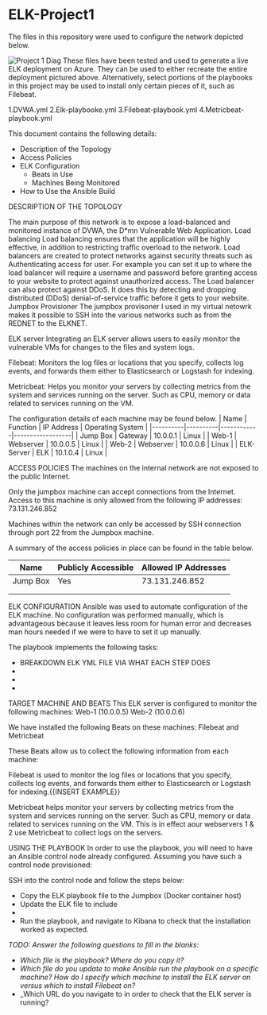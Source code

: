 # ELK-Project1
The files in this repository were used to configure the network depicted below.

![Project 1 Diag](https://user-images.githubusercontent.com/87491789/150643084-51b6df57-b0e5-4055-8f2c-e24551388653.jpg)
These files have been tested and used to generate a live ELK deployment on Azure. They can be used to either recreate the entire deployment pictured above. Alternatively, select portions of the playbooks in this project may be used to install only certain pieces of it, such as Filebeat.

1.DVWA.yml
2.Elk-playbooke.yml 
3.Filebeat-playbook.yml
4.Metricbeat-playbook.yml

This document contains the following details:

- Description of the Topology
- Access Policies
- ELK Configuration
  - Beats in Use
  - Machines Being Monitored
- How to Use the Ansible Build

DESCRIPTION OF THE TOPOLOGY

The main purpose of this network is to expose a load-balanced and monitored instance of DVWA, the D*mn Vulnerable Web Application.
Load balancing 
Load balancing ensures that the application will be highly effective, in addition to restricting traffic overload to the network.
Load balancers are created to protect networks against security threats such as Authenticating access for user. For example you can set it up to where the load balancer will require a username and password before granting access to your website to protect against unauthorized access. The Load balancer can also protect against DDoS. It does this by detecting and dropping distributed (DDoS) denial-of-service traffic before it gets to your website.
Jumpbox Provisioner
The jumpbox provisoner I used in my virtual netowrk makes it possible to SSH into the various networks such as from the REDNET to the ELKNET.

ELK server
Integrating an ELK server allows users to easily monitor the vulnerable VMs for changes to the files and system logs.

Filebeat: Monitors the log files or locations that you specify, collects log events, and forwards them either to Elasticsearch or Logstash for indexing.

Metricbeat: Helps you monitor your servers by collecting metrics from the system and services running on the server. Such as CPU, memory or data related to services running on the VM.


The configuration details of each machine may be found below.
| Name     | Function | IP Address | Operating System |
|----------|----------|------------|------------------|
| Jump Box | Gateway  | 10.0.0.1   | Linux            | 
| Web-1     | Webserver | 10.0.0.5   | Linux          |
| Web-2     | Webserver | 10.0.0.6   | Linux          |
| ELK-Server    | ELK   | 10.1.0.4   | Linux          |

ACCESS POLICIES
The machines on the internal network are not exposed to the public Internet. 

Only the jumpbox machine can accept connections from the Internet. Access to this machine is only allowed from the following IP addresses:
73.131.246.852

Machines within the network can only be accessed by SSH connection through port 22 from the Jumpbox machine.

A summary of the access policies in place can be found in the table below.

| Name     | Publicly Accessible | Allowed IP Addresses |
|----------|---------------------|----------------------|
| Jump Box | Yes                 | 73.131.246.852    |
|          |                     |                      |
|          |                     |                      |

ELK CONFIGURATION
Ansible was used to automate configuration of the ELK machine. No configuration was performed manually, which is advantageous because it leaves less room for human error and decreases man hours needed if we were to have to set it up manually.

The playbook implements the following tasks:
* BREAKDOWN ELK YML FILE VIA WHAT EACH STEP DOES
*
*
*


TARGET MACHINE AND BEATS
This ELK server is configured to monitor the following machines:
Web-1 (10.0.0.5)
Web-2 (10.0.0.6)

We have installed the following Beats on these machines:
Filebeat and Metricbeat

These Beats allow us to collect the following information from each machine:

Filebeat is used to monitor the log files or locations that you specify, collects log events, and forwards them either to Elasticsearch or Logstash for indexing.{{INSERT EXAMPLE}}

Metricbeat helps monitor your servers by collecting metrics from the system and services running on the server. Such as CPU, memory or data related to services running on the VM. This is in effect aour webservers 1 & 2 use Metricbeat to collect logs on the servers.

USING THE PLAYBOOK
In order to use the playbook, you will need to have an Ansible control node already configured. Assuming you have such a control node provisioned: 

SSH into the control node and follow the steps below:
- Copy the ELK playbook file to the Jumpbox (Docker container host)
- Update the ELK file to include 
- 
- Run the playbook, and navigate to Kibana to check that the installation worked as expected.

_TODO: Answer the following questions to fill in the blanks:_
- _Which file is the playbook? Where do you copy it?_
- _Which file do you update to make Ansible run the playbook on a specific machine? How do I specify which machine to install the ELK server on versus which to install Filebeat on?_
- _Which URL do you navigate to in order to check that the ELK server is running?
